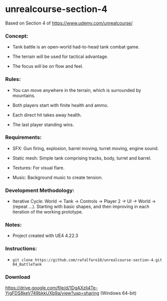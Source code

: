 # unrealcourse-section-4
Based on Section 4 of https://www.udemy.com/unrealcourse/

### Concept:

- Tank battle is an open-world had-to-head tank combat game.

- The terrain will be used for tactical advantage.

- The focus will be on flow and feel.


### Rules:

- You can move anywhere in the terrain, which is surrounded by mountains.

- Both players start with finite health and ammo.

- Each direct hit takes away health.

- The last player standing wins.


### Requirements:

- SFX: Gun firing, explosion, barrel moving, turret moving, engine sound.

- Static mesh: Simple tank comprising tracks, body, turret and barrel.

- Textures: For visual flare.

- Music: Background music to create tension.


### Development Methodology:

- Iterative Cycle: World -> Tank -> Controls -> Player 2 -> UI -> World -> (repeat ...). Starting with basic shapes, and then improving in each iteration of the working prototype.

### Notes:

- Project created with UE4 4.22.3

### Instructions:

- ``git clone https://github.com/rafalfaro18/unrealcourse-section-4.git 04_BattleTank``

### Download

https://drive.google.com/file/d/1DgAXzlj4Te-YjgFDS8keV749bkkUXb9a/view?usp=sharing (Windows 64-bit)
